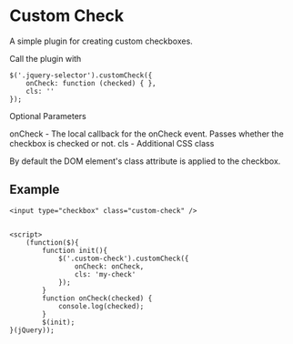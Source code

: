 # Custom Check
A simple plugin for creating custom checkboxes.

Call the plugin with

    $('.jquery-selector').customCheck({ 
        onCheck: function (checked) { },
        cls: ''
    });

Optional Parameters 

onCheck - The local callback for the onCheck event.  Passes whether the checkbox is checked or not.
cls - Additional CSS class

By default the DOM element's class attribute is applied to the checkbox.


## Example

    <input type="checkbox" class="custom-check" />


    <script>
        (function($){
            function init(){
                $('.custom-check').customCheck({
                    onCheck: onCheck,
                    cls: 'my-check'
                });
            }
            function onCheck(checked) {
                console.log(checked);
            }
            $(init);
    }(jQuery));
</script>